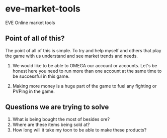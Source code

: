 # eve-market-tools
EVE Online market tools

## Point of all of this?
The point of all of this is simple.  To try and help myself and others that play the game with us understand and see market trends and needs.

1. We would like to be able to OMEGA our account or accounts.  Let's be honest here you need to run more than one account at the same time to be successful in this game.

2. Making more money is a huge part of the game to fuel any fighting or PVPing in the game.

## Questions we are trying to solve

1. What is being bought the most of besides ore?
2. Where are these items being sold at?
3. How long will it take my toon to be able to make these products?

